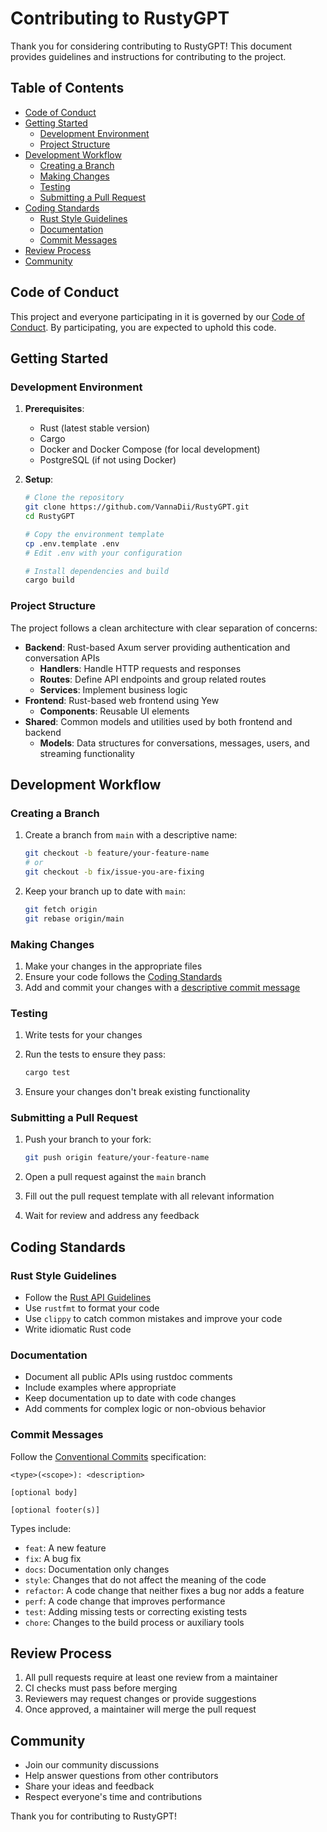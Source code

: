 # Contributing to RustyGPT

Thank you for considering contributing to RustyGPT! This document provides guidelines and instructions for contributing to the project.

## Table of Contents

- [Code of Conduct](#code-of-conduct)
- [Getting Started](#getting-started)
  - [Development Environment](#development-environment)
  - [Project Structure](#project-structure)
- [Development Workflow](#development-workflow)
  - [Creating a Branch](#creating-a-branch)
  - [Making Changes](#making-changes)
  - [Testing](#testing)
  - [Submitting a Pull Request](#submitting-a-pull-request)
- [Coding Standards](#coding-standards)
  - [Rust Style Guidelines](#rust-style-guidelines)
  - [Documentation](#documentation)
  - [Commit Messages](#commit-messages)
- [Review Process](#review-process)
- [Community](#community)

## Code of Conduct

This project and everyone participating in it is governed by our [Code of Conduct](CODE_OF_CONDUCT.md). By participating, you are expected to uphold this code.

## Getting Started

### Development Environment

1. **Prerequisites**:

   - Rust (latest stable version)
   - Cargo
   - Docker and Docker Compose (for local development)
   - PostgreSQL (if not using Docker)

2. **Setup**:

   ```bash
   # Clone the repository
   git clone https://github.com/VannaDii/RustyGPT.git
   cd RustyGPT

   # Copy the environment template
   cp .env.template .env
   # Edit .env with your configuration

   # Install dependencies and build
   cargo build
   ```

### Project Structure

The project follows a clean architecture with clear separation of concerns:

- **Backend**: Rust-based Axum server providing authentication and conversation APIs
  - **Handlers**: Handle HTTP requests and responses
  - **Routes**: Define API endpoints and group related routes
  - **Services**: Implement business logic
- **Frontend**: Rust-based web frontend using Yew
  - **Components**: Reusable UI elements
- **Shared**: Common models and utilities used by both frontend and backend
  - **Models**: Data structures for conversations, messages, users, and streaming functionality

## Development Workflow

### Creating a Branch

1. Create a branch from `main` with a descriptive name:

   ```bash
   git checkout -b feature/your-feature-name
   # or
   git checkout -b fix/issue-you-are-fixing
   ```

2. Keep your branch up to date with `main`:
   ```bash
   git fetch origin
   git rebase origin/main
   ```

### Making Changes

1. Make your changes in the appropriate files
2. Ensure your code follows the [Coding Standards](#coding-standards)
3. Add and commit your changes with a [descriptive commit message](#commit-messages)

### Testing

1. Write tests for your changes
2. Run the tests to ensure they pass:

   ```bash
   cargo test
   ```

3. Ensure your changes don't break existing functionality

### Submitting a Pull Request

1. Push your branch to your fork:

   ```bash
   git push origin feature/your-feature-name
   ```

2. Open a pull request against the `main` branch
3. Fill out the pull request template with all relevant information
4. Wait for review and address any feedback

## Coding Standards

### Rust Style Guidelines

- Follow the [Rust API Guidelines](https://rust-lang.github.io/api-guidelines/)
- Use `rustfmt` to format your code
- Use `clippy` to catch common mistakes and improve your code
- Write idiomatic Rust code

### Documentation

- Document all public APIs using rustdoc comments
- Include examples where appropriate
- Keep documentation up to date with code changes
- Add comments for complex logic or non-obvious behavior

### Commit Messages

Follow the [Conventional Commits](https://www.conventionalcommits.org/) specification:

```
<type>(<scope>): <description>

[optional body]

[optional footer(s)]
```

Types include:

- `feat`: A new feature
- `fix`: A bug fix
- `docs`: Documentation only changes
- `style`: Changes that do not affect the meaning of the code
- `refactor`: A code change that neither fixes a bug nor adds a feature
- `perf`: A code change that improves performance
- `test`: Adding missing tests or correcting existing tests
- `chore`: Changes to the build process or auxiliary tools

## Review Process

1. All pull requests require at least one review from a maintainer
2. CI checks must pass before merging
3. Reviewers may request changes or provide suggestions
4. Once approved, a maintainer will merge the pull request

## Community

- Join our community discussions
- Help answer questions from other contributors
- Share your ideas and feedback
- Respect everyone's time and contributions

Thank you for contributing to RustyGPT!
